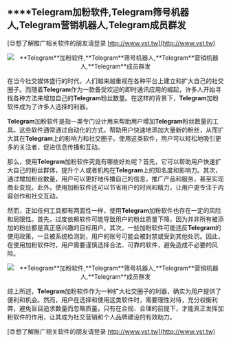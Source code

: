 ## ****Telegram**加粉软件,**Telegram**筛号机器人,**Telegram**营销机器人,**Telegram**成员群发**

[😍想了解推广相关软件的朋友请登录 http://www.vst.tw](http://www.vst.tw)

 <center><img src="https://vst.tw/MP4/tuiguang/png/6.png" alt="**Telegram**加粉软件,**Telegram**筛号机器人,**Telegram**营销机器人,**Telegram**成员群发"></center>

在当今社交媒体盛行的时代，人们越来越重视在各种平台上建立和扩大自己的社交圈子。而随着**Telegram**作为一款备受欢迎的即时通讯应用的崛起，许多人开始寻找各种方法来增加自己的**Telegram**粉丝数量。在这样的背景下，**Telegram**加粉软件成为了许多人选择的利器。

**Telegram**加粉软件是指一类专门设计用来帮助用户增加**Telegram**粉丝数量的工具。这些软件通常通过自动化的方式，帮助用户快速地添加大量新的粉丝，从而扩大其在**Telegram**上的影响力和社交圈子。使用这类软件，用户可以轻松地吸引更多的关注者，促进信息传播和互动。

那么，使用**Telegram**加粉软件究竟有哪些好处呢？首先，它可以帮助用户快速扩大自己的粉丝群体，提升个人或者机构在**Telegram**上的知名度和影响力。其次，通过增加粉丝数量，用户可以更好地传播自己的信息，推广产品和服务，甚至实现商业变现。此外，使用加粉软件还可以节省用户的时间和精力，让用户更专注于内容创作和社交互动。

然而，正如任何工具都有两面性一样，使用**Telegram**加粉软件也存在一定的风险和局限性。首先，过度依赖软件可能导致用户的粉丝质量下降，因为并非所有被添加的粉丝都是真正感兴趣的目标用户。其次，一些加粉软件可能违反**Telegram**的使用政策，一旦被系统检测到，用户的账号可能会被封禁或受到其他处罚。因此，在使用加粉软件时，用户需要谨慎选择合法、可靠的软件，避免造成不必要的风险。

 <center><img src="https://vst.tw/MP4/tuiguang/png/6.png" alt="**Telegram**加粉软件,**Telegram**筛号机器人,**Telegram**营销机器人,**Telegram**成员群发"></center>

综上所述，**Telegram**加粉软件作为一种扩大社交圈子的利器，确实为用户提供了便利和机会。然而，用户在选择和使用这类软件时，需要理性对待，充分权衡利弊，避免盲目追求数量而忽略质量。只有在合规、合理的前提下，才能真正发挥加粉软件的作用，让其成为社交营销和个人品牌建设的有效助力。

[😍想了解推广相关软件的朋友请登录 http://www.vst.tw](http://www.vst.tw)



